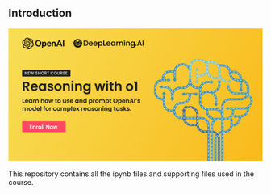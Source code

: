 ## Introduction

<img src="assets\V2_DeepLearning_ Reasoning_with_o1_Banner_2070x1080.pngwidth=1120&upscale=true&name=V2_DeepLearning_ Reasoning_with_o1_Banner_2070x1080.png"></img>

This repository contains all the ipynb files and supporting files used in the course.